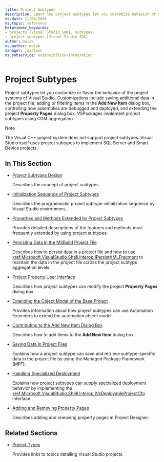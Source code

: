 ```yaml
---
title: Project Subtypes
description: Learn how project subtypes let you customize behavior of the project systems of Visual Studio. VSPackages implement project subtypes using COM aggregation.
ms.date: 11/04/2016
ms.topic: reference
helpviewer_keywords:
- projects [Visual Studio SDK], subtypes
- project subtypes [Visual Studio SDK]
author: maiak
ms.author: maiak
manager: jmartens
ms.subservice: extensibility-integration
---
```

# Project Subtypes

Project subtypes let you customize or flavor the behavior of the project systems of Visual Studio. Customizations include saving additional data in the project file, adding or filtering items in the **Add New Item** dialog box, controlling how assemblies are debugged and deployed, and extending the project **Property Pages** dialog box. VSPackages implement project subtypes using COM aggregation.

> [!NOTE]
> The Visual C++ project system does not support project subtypes. Visual Studio itself uses project subtypes to implement SQL Server and Smart Device projects.

## In This Section

- [Project Subtypes Design](../../extensibility/internals/project-subtypes-design.md)

  Describes the concept of project subtypes.

- [Initialization Sequence of Project Subtypes](../../extensibility/internals/initialization-sequence-of-project-subtypes.md)

  Describes the programmatic project subtype initialization sequence by Visual Studio environment.

- [Properties and Methods Extended by Project Subtypes](../../extensibility/internals/properties-and-methods-extended-by-project-subtypes.md)

  Provides detailed descriptions of the features and methods most frequently extended by using project subtypes.

- [Persisting Data in the MSBuild Project File](../../extensibility/internals/persisting-data-in-the-msbuild-project-file.md)

  Describes how to persist data in a project file and how to use <xref:Microsoft.VisualStudio.Shell.Interop.IPersistXMLFragment> to maintain the data in the project file across the project subtype aggregation levels.

- [Project Property User Interface](../../extensibility/internals/project-property-user-interface.md)

  Describes how project subtypes can modify the project **Property Pages** dialog box.

- [Extending the Object Model of the Base Project](../../extensibility/internals/extending-the-object-model-of-the-base-project.md)

  Provides information about how project subtypes can use Automation Extenders to extend the automation object model.

- [Contributing to the Add New Item Dialog Box](../../extensibility/internals/contributing-to-the-add-new-item-dialog-box.md)

  Describes how to add items to the **Add New Item** dialog box.

- [Saving Data in Project Files](../../extensibility/saving-data-in-project-files.md)

  Explains how a project subtype can save and retrieve subtype-specific data in the project file by using the Managed Package Framework (MPF).

- [Handling Specialized Deployment](../../extensibility/internals/handling-specialized-deployment.md)

  Explains how project subtypes can supply specialized deployment behavior by implementing the <xref:Microsoft.VisualStudio.Shell.Interop.IVsDeployableProjectCfg> interface.

- [Adding and Removing Property Pages](../../extensibility/adding-and-removing-property-pages.md)

  Describes adding and removing property pages in Project Designer.

## Related Sections

- [Project Types](../../extensibility/internals/project-types.md)

  Provides links to topics detailing Visual Studio projects.
